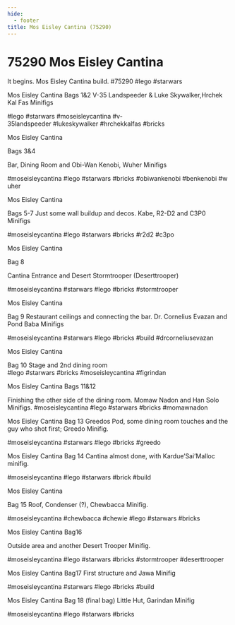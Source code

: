 ```yaml
---
hide:
  - footer
title: Mos Eisley Cantina (75290)
---
```


# 75290 Mos Eisley Cantina

It begins. Mos Eisley Cantina build.
#75290 #lego #starwars 

Mos Eisley Cantina
Bags 1&2
V-35 Landspeeder & Luke Skywalker,Hrchek Kal Fas Minifigs

#lego #starwars #moseisleycantina #v-35landspeeder #lukeskywalker #hrchekkalfas #bricks 
 

Mos Eisley Cantina

Bags 3&4

Bar, Dining Room and Obi-Wan Kenobi, Wuher Minifigs

#moseisleycantina #lego #starwars #bricks #obiwankenobi #benkenobi #wuher 
 

Mos Eisley Cantina

Bags 5-7
Just some wall buildup and decos. Kabe, R2-D2 and C3P0 Minifigs

#moseisleycantina #lego #starwars #bricks #r2d2 #c3po 

Mos Eisley Cantina

Bag 8

Cantina Entrance and Desert Stormtrooper (Deserttrooper)

#moseisleycantina #starwars #lego #bricks #stormtrooper 

Mos Eisley Cantina

Bag 9
Restaurant ceilings and connecting the bar.
Dr. Cornelius Evazan and Pond Baba Minifigs

#moseisleycantina #starwars #lego #bricks #build #drcorneliusevazan 

Mos Eisley Cantina

Bag 10
Stage and 2nd dining room
#lego #starwars #bricks #moseisleycantina #figrindan 

Mos Eisley Cantina
Bags 11&12

Finishing the other side of the dining room. Momaw Nadon and Han Solo Minifigs.
#moseisleycantina #lego #starwars #bricks #momawnadon 

Mos Eisley Cantina
Bag 13
Greedos Pod, some dining room touches and the guy who shot first; Greedo Minifig.

#moseisleycantina #starwars #lego #bricks #greedo 

Mos Eisley Cantina
Bag 14
Cantina almost done, with Kardue’Sai’Malloc minifig.

#moseisleycantina #lego #starwars #brick #build 

Mos Eisley Cantina

Bag 15
Roof, Condenser (?), Chewbacca Minifig.

#moseisleycantina #chewbacca #chewie #lego #starwars #bricks 

Mos Eisley Cantina
Bag16

Outside area and another Desert Trooper Minifig.

#moseisleycantina #lego #starwars #bricks #stormtrooper #deserttrooper

Mos Eisley Cantina
Bag17
First structure and Jawa Minifig

#moseisleycantina #starwars #lego #bricks #build 

Mos Eisley Cantina
Bag 18 (final bag)
Little Hut, Garindan Minifig

#moseisleycantina #lego #starwars #bricks 

